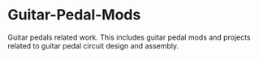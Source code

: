 # Guitar-Pedal-Mods
Guitar pedals related work.
This includes guitar pedal mods and projects related to guitar pedal circuit design and assembly.
